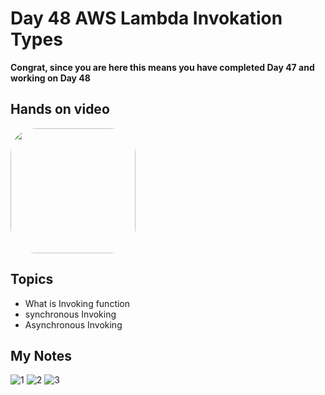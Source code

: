 # Day 48 AWS Lambda Invokation Types

**Congrat, since you are here this means you have completed Day 47 and working on Day 48**

## Hands on video
<a href="https://youtu.be/tR_0WmTKBcs">
<img src="https://i3.ytimg.com/vi/tR_0WmTKBcs/hqdefault.jpg" align="center" width="200" style="border-radius:40px" />
</a>

## Topics
  - What is Invoking function
  - synchronous Invoking
  - Asynchronous Invoking

## My Notes
  ![1](https://user-images.githubusercontent.com/41295276/126055328-dd09875a-ab09-449d-af87-4a822ad273a5.jpeg)
  ![2](https://user-images.githubusercontent.com/41295276/126055330-4600f035-436c-423c-8261-cac952fd67ca.jpeg)
  ![3](https://user-images.githubusercontent.com/41295276/126055331-4ee7a28e-b65f-42a0-8bda-eeebd10a9fdd.jpeg)

